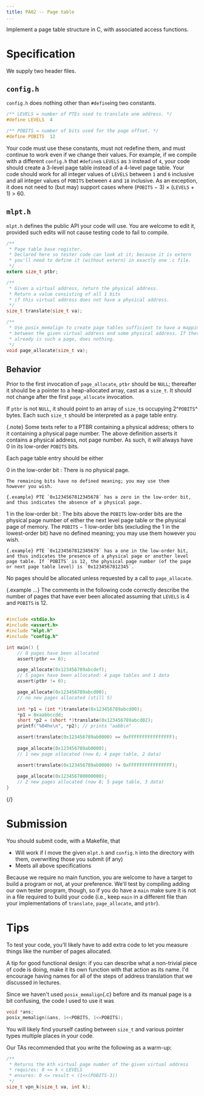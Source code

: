 ```yaml
---
title: PA02 -- Page table
...
```


Implement a page table structure in C, with associated access functions.

# Specification

We supply two header files.

## `config.h`

`config.h` does nothing other than `#define`ing two constants.

```c
/** LEVELS = number of PTEs used to translate one address. */
#define LEVELS  4

/** POBITS = number of bits used for the page offset. */
#define POBITS  12
```

Your code must use these constants, must not redefine them,
and must continue to work even if we change their values.
For example, if we compile with a different `config.h` that `#define`s `LEVELS` as `3` instead of `4`,
your code should create a 3-level page table instead of a 4-level page table.
Your code should work for all integer values of `LEVELS` between `1` and `6` inclusive
and all integer values of `POBITS` between `4` and `18` inclusive.
As an exception, it does not need to (but may) support cases where 
(`POBITS` − 3) × (`LEVELS` + 1) > 60.

## `mlpt.h`

`mlpt.h` defines the public API your code will use.
You are welcome to edit it, provided such edits will not cause testing code to fail to compile.

```c
/**
 * Page table base register.
 * Declared here so tester code can look at it; because it is extern
 * you'll need to define it (without extern) in exactly one .c file.
 */
extern size_t ptbr;

/**
 * Given a virtual address, return the physical address.
 * Return a value consisting of all 1 bits
 * if this virtual address does not have a physical address.
 */
size_t translate(size_t va);

/**
 * Use posix_memalign to create page tables sufficient to have a mapping
 * between the given virtual address and some physical address. If there
 * already is such a page, does nothing.
 */
void page_allocate(size_t va);
```

## Behavior

Prior to the first invocation of `page_allocate`, `ptbr` should be `NULL`;
thereafter it should be a pointer to a heap-allocated array, cast as a `size_t`.
It should not change after the first `page_allocate` invocation.

If `ptbr` is not `NULL`, it should point to an array of `size_t`s
occupying 2^`POBITS`^ bytes.
Each such `size_t` should be interpreted as a page table entry.

{.note} Some texts refer to a PTBR containing a physical address; others to it containing a physical page number. The above definition asserts it contains a physical address, not page number. As such, it will always have 0 in its low-order `POBITS` bits.

Each page table entry should be either

0 in the low-order bit
:   There is no physical page.
    
    The remaining bits have no defined meaning; you may use them
    however you wish.

    {.example} PTE `0x1234567812345678` has a zero in the low-order bit, and thus indicates the absence of a physical page.

1 in the low-order bit
:   The bits above the `POBITS` low-order bits are the physical page number of either
    the next level page table or the physical page of memory.
    The `POBITS` − 1 low-order bits (excluding the 1 in the lowest-order bit)
    have no defined meaning; you may use them
    however you wish.

    {.example} PTE `0x1234567812345679` has a one in the low-order bit, and thus indicates the presence of a physical page or another level page table. If `POBITS` is 12, the physical page number (of the page or next page table level) is `0x1234567812345`.

No pages should be allocated unless requested by a call to `page_allocate`.

{.example ...} The comments in the following code correctly describe the number of pages that have ever been allocated
assuming that `LEVELS` is 4 and `POBITS` is 12.

```c

#include <stdio.h>
#include <assert.h>
#include "mlpt.h"
#include "config.h"

int main() {
    // 0 pages have been allocated
    assert(ptbr == 0);

    page_allocate(0x123456789abcdef);
    // 5 pages have been allocated: 4 page tables and 1 data
    assert(ptbr != 0);

    page_allocate(0x123456789abcd00);
    // no new pages allocated (still 5)
    
    int *p1 = (int *)translate(0x123456789abcd00);
    *p1 = 0xaabbccdd;
    short *p2 = (short *)translate(0x123456789abcd02);
    printf("%04hx\n", *p2); // prints "aabb\n"

    assert(translate(0x123456789ab0000) == 0xFFFFFFFFFFFFFFFF);
    
    page_allocate(0x123456789ab0000);
    // 1 new page allocated (now 6; 4 page table, 2 data)

    assert(translate(0x123456789ab0000) != 0xFFFFFFFFFFFFFFFF);
    
    page_allocate(0x123456780000000);
    // 2 new pages allocated (now 8; 5 page table, 3 data)
}
```
{/}

# Submission

You should submit code, with a Makefile, that

- Will work if I move the given `mlpt.h` and `config.h` into the directory with them, overwriting those you submit (if any)
- Meets all above specifications

Because we require no main function, you are welcome to have a target to build a program or not, at your preference.
We'll test by compiling adding our own tester program, though, so if you do have a `main`
make sure it is not in a file required to build your code (i.e., keep `main` in a different file than your implementations of `translate`, `page_allocate`, and `ptbr`).

# Tips

To test your code, you'll likely have to add extra code to let you measure things like the number of pages allocated.

A tip for good functional design: if you can describe what a non-trivial piece of code is doing, make it its own function with that action as its name. I'd encourage having names for all of the steps of address translation that we discussed in lectures.

Since we haven't used `posix_memalign`{.c} before and its manual page is a bit confusing, the code I used to use it was

```c
void *ans;
posix_memalign(&ans, 1<<POBITS, 1<<POBITS);
```

You will likely find yourself casting between `size_t` and various pointer types multiple places in your code.

Our TAs recommended that you write the following as a warm-up: 

```c
/**
 * Returns the kth virtual page number of the given virtual address
 * requires: 0 <= k < LEVELS
 * ensures: 0 <= result < (1<<(POBITS-3))
 */
size_t vpn_k(size_t va, int k);
```
